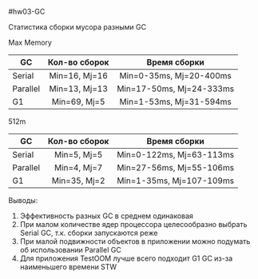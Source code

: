 #hw03-GC

Статистика сборки мусора разными GC

Max Memory

   GC   | Кол-во сборок | Время сборки
--------|:-------------:|:------------:
Serial  | Min=16, Mj=16 |Min=0-35ms, Mj=20-400ms
Parallel| Min=13, Mj=13 |Min=17-50ms, Mj=24-333ms
G1      | Min=69, Mj=5  |Min=1-53ms, Mj=31-594ms

512m

   GC   | Кол-во сборок | Время сборки
--------|:-------------:|:------------:
Serial  | Min=5, Mj=5   |Min=0-122ms, Mj=63-113ms
Parallel| Min=4, Mj=7   |Min=27-56ms, Mj=55-106ms
G1      | Min=35, Mj=2  |Min=1-35ms, Mj=107-109ms

Выводы:
1. Эффективность разных GC в среднем одинаковая
2. При малом количестве ядер процессора целесообразно выбрать Serial GC, т.к. сборки запускаются реже
3. При малой подвижности объектов в приложении можно подумать об использовании Parallel GC
4. Для приложения TestOOM лучше всего подходит G1 GC из-за наименьшего времени STW
